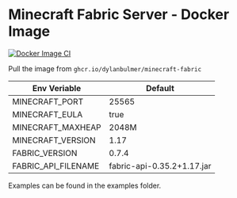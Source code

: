 # Minecraft Fabric Server - Docker Image

[![Docker Image CI](https://github.com/DylanBulmer/Minecraft-Fabric/actions/workflows/docker-image.yml/badge.svg)](https://github.com/DylanBulmer/Minecraft-Fabric/actions/workflows/docker-image.yml)

Pull the image from `ghcr.io/dylanbulmer/minecraft-fabric`

| Env Veriable        | Default       |
| ------------------- | ------------- |
| MINECRAFT_PORT      | 25565         |
| MINECRAFT_EULA      | true          |
| MINECRAFT_MAXHEAP   | 2048M         |
| MINECRAFT_VERSION   | 1.17          |
| FABRIC_VERSION      | 0.7.4         |
| FABRIC_API_FILENAME | fabric-api-0.35.2+1.17.jar |

Examples can be found in the examples folder.